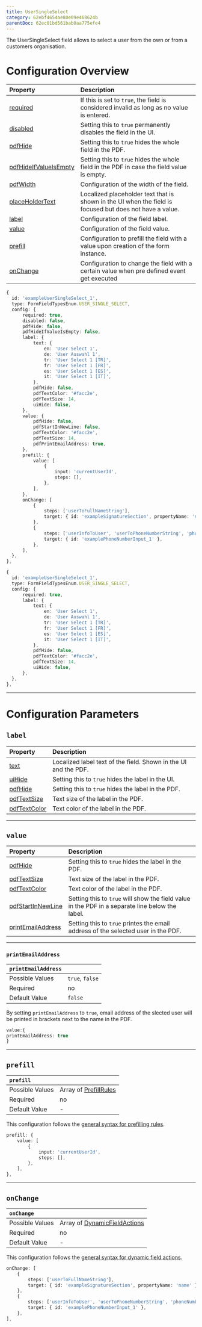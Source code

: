 ```yaml
---
title: UserSingleSelect
category: 62ebf4654ae80e09e468624b
parentDoc: 62ec01bd561bab0aa775efe4
---
```


The UserSingleSelect field allows to select a user from the own or from a customers organisation.

# Configuration Overview

| Property                                                                     | Description                      |
| :--------------------------------------------------------------------------- | :--------------------------------|
| [required](./24-general-properties/#required)                                | If this is set to `true`, the field is considered invalid as long as no value is entered. |
| [disabled](./24-general-properties/#disabled)                                | Setting this to `true` permanently disables the field in the UI. |
| [pdfHide](./24-general-properties/#pdfhide)                                  | Setting this to `true` hides the whole field in the PDF. |
| [pdfHideIfValueIsEmpty](./24-general-properties/#pdfhideifvalueisempty)      | Setting this to `true` hides the whole field in the PDF in case the field value is empty. |
| [pdfWidth](./24-general-properties/#pdfwidth)                                | Configuration of the width of the field. |
| [placeHolderText](./24-general-properties/#placeholdertext)                  | Localized placeholder text that is shown in the UI when the field is focused but does not have a value. |
| [label](#label)                                                              | Configuration of the field label. |
| [value](#value)                                                              | Configuration of the field value. |
| [prefill](#prefill)                                                          | Configuration to prefill the field with a value upon creation of the form instance. |
| [onChange](#onchange)                                                        | Configuration to change the field with a certain value when pre defined event get executed |

```typescript (complete)
{
  id: 'exampleUserSingleSelect_1',
  type: FormFieldTypesEnum.USER_SINGLE_SELECT,
  config: {
      required: true,
      disabled: false,
      pdfHide: false,
      pdfHideIfValueIsEmpty: false,
      label: {
          text: {
              en: 'User Select 1',
              de: 'User Auswahl 1',
              tr: 'User Select 1 [TR]',
              fr: 'User Select 1 [FR]',
              es: 'User Select 1 [ES]',
              it: 'User Select 1 [IT]',
          },
          pdfHide: false,
          pdfTextColor: '#facc2e',
          pdfTextSize: 14,
          uiHide: false,
      },      
      value: {
          pdfHide: false,
          pdfStartInNewLine: false,
          pdfTextColor: '#facc2e',
          pdfTextSize: 14,
          pdfPrintEmailAddress: true,
      },
      prefill: {
          value: [
              {
                  input: 'currentUserId',
                  steps: [],
              },
          ],
      },
      onChange: [
          {
              steps: ['userToFullNameString'],
              target: { id: 'exampleSignatureSection', propertyName: 'name' },
          },
          {
              steps: ['userInfoToUser', 'userToPhoneNumberString', 'phoneNumberStringToPhoneNumberObject'],
              target: { id: 'examplePhoneNumberInput_1' },
          },
      ],
  },
},
```

```typescript (minimal)
{
  id: 'exampleUserSingleSelect_1',
  type: FormFieldTypesEnum.USER_SINGLE_SELECT,
  config: {
      required: true,
      label: {
          text: {
              en: 'User Select 1',
              de: 'User Auswahl 1',
              tr: 'User Select 1 [TR]',
              fr: 'User Select 1 [FR]',
              es: 'User Select 1 [ES]',
              it: 'User Select 1 [IT]',
          },
          pdfHide: false,
          pdfTextColor: '#facc2e',
          pdfTextSize: 14,
          uiHide: false,
      },
  },
},
```

---
# Configuration Parameters

## `label`

| Property                                                    | Description                       |
| :---------------------------------------------------------- | :-------------------------------- |
| [text](./24-general-properties/#text)                       | Localized label text of the field. Shown in the UI and the PDF. |
| [uiHide](./24-general-properties/#uihide)                   | Setting this to `true` hides the label in the UI. |
| [pdfHide](./24-general-properties/#pdfhide)                 | Setting this to `true` hides the label in the PDF. |
| [pdfTextSize](./24-general-properties/#pdftextsize)         | Text size of the label in the PDF. |
| [pdfTextColor](./24-general-properties/#pdftextcolor)       | Text color of the label in the PDF. |

---
## `value`

| Property                                                                        | Description                                                                                     |
| :------------------------------------------------------------------------------ | :---------------------------------------------------------------------------------------------- |
| [pdfHide](./24-general-properties/#pdfhide)                                     | Setting this to `true` hides the label in the PDF. |
| [pdfTextSize](./24-general-properties/#pdftextsize)                             | Text size of the label in the PDF. |
| [pdfTextColor](./24-general-properties/#pdftextcolor)                           | Text color of the label in the PDF. |
| [pdfStartInNewLine](./24-general-properties/#pdfstartinnewline)                 | Setting this to `true` will show the field value in the PDF in a separate line below the label. |
| [printEmailAddress](#printemailaddress)                                         | Setting this to `true` printes the email address of the selected user in the PDF. |

---
### `printEmailAddress`

| `printEmailAddress`     |                 |
| :-------------- | :-------------- |
| Possible Values | `true`, `false`     |
| Required        | no              |
| Default Value   | `false`               |

By setting `printEmailAddress` to `true`, email address of the slected user will be printed in brackets next to the name in the PDF.

``` typescript
value:{
printEmailAddress: true
}
```

---
## `prefill`

| `prefill`                  |                                                                     |
| :------------------------- | :--------------                                                     |
| Possible Values            | Array of [PrefillRules](./25-prefill-rules)            |
| Required                   | no                                                                  |
| Default Value              | -                                                                   |

This configuration follows the [general syntax for prefilling rules](./25-prefill-rules).
``` typescript (current UserID)
prefill: {
    value: [
        {
            input: 'currentUserId',
            steps: [],
        },
    ],
},
```
---
## `onChange`

| `onChange`                 |                                                                        |
| :------------------------- | :--------------                                                        |
| Possible Values            | Array of [DynamicFieldActions](./26-on-change-rules) |
| Required                   | no                                                                     |
| Default Value              | -                                                                      |


This configuration follows the [general syntax for dynamic field actions](./26-on-change-rules).
```typescript
onChange: [
    {
        steps: ['userToFullNameString'],
        target: { id: 'exampleSignatureSection', propertyName: 'name' },
    },
    {
        steps: ['userInfoToUser', 'userToPhoneNumberString', 'phoneNumberStringToPhoneNumberObject'],
        target: { id: 'examplePhoneNumberInput_1' },
    },
],
```

